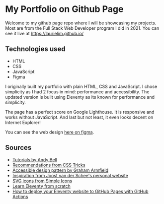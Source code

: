 # My Portfolio on Github Page

Welcome to my github page repo where I will be showcasing my projects. Most are from the Full Stack Web Developer program I did in 2021. You can see it live at https://laurielim.github.io/

## Technologies used

- HTML
- CSS
- JavaScript
- Figma

I originally built my portfolio with plain HTML, CSS and JavaScript. I chose simplicity as I had 2 focus in mind: performance and accessibility. The updated version is built using Eleventy as its known for performance and simplicity.

The page has a perfect score on Google Lighthouse. It is responsive and works without JavaScript. And last but not least, it even looks decent on Internet Explorer!

You can see the web design [here on figma](https://www.figma.com/file/gMQCgsHCOB4aOTKfUYTw2s/my-portfolio?node-id=0%3A1).

## Sources

- [Tutorials by Andy Bell](https://piccalil.li/tutorials)
- [Recommendations from CSS Tricks](https://css-tricks.com)
- [Accessible design pattern by Graham Armfield](https://www.hassellinclusion.com/blog/accessible-accordion-pattern/)
- [Inspiration from Joost van der Schee's personal website](https://www.usecue.com/)
- [SVG icons from Simple Icons](https://simpleicons.org)
- [Learn Eleventy from scratch](https://learneleventyfromscratch.com)
- [How to deploy your Eleventy website to GitHub Pages with GitHub Actions](https://maarten.be/blog/20220730/how-to-deploy-your-eleventy-website-to-github-pages-with-github-actions/)
